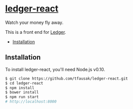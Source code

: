 # [ledger-react][1]

Watch your money fly away.

This is a front end for [Ledger][2].

- [Installation](#installation)

## Installation

To install ledger-react, you'll need Node.js v0.10.

``` sh
$ git clone https://github.com/tfausak/ledger-react.git
$ cd ledger-react
$ npm install
$ bower install
$ npm run start
# http://localhost:8000
```

[1]: https://github.com/tfausak/ledger-react
[2]: https://github.com/tfausak/ledger-api
